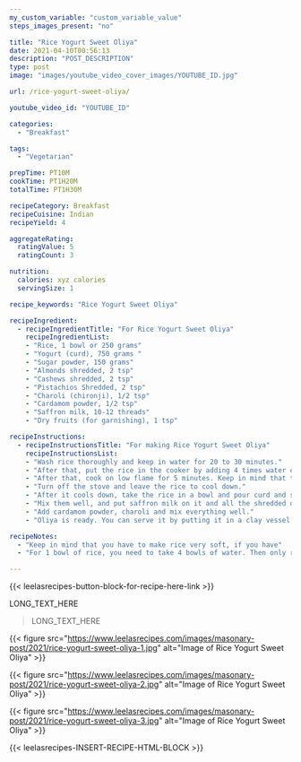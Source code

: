 ```yaml
---
my_custom_variable: "custom_variable_value"
steps_images_present: "no"

title: "Rice Yogurt Sweet Oliya"
date: 2021-04-10T00:56:13
description: "POST_DESCRIPTION"
type: post
image: "images/youtube_video_cover_images/YOUTUBE_ID.jpg"

url: /rice-yogurt-sweet-oliya/

youtube_video_id: "YOUTUBE_ID"

categories: 
  - "Breakfast"

tags:
  - "Vegetarian"

prepTime: PT10M
cookTime: PT1H20M
totalTime: PT1H30M

recipeCategory: Breakfast
recipeCuisine: Indian
recipeYield: 4

aggregateRating:
  ratingValue: 5
  ratingCount: 3

nutrition:
  calories: xyz calories
  servingSize: 1

recipe_keywords: "Rice Yogurt Sweet Oliya"

recipeIngredient:
  - recipeIngredientTitle: "For Rice Yogurt Sweet Oliya"
    recipeIngredientList:
    - "Rice, 1 bowl or 250 grams" 
    - "Yogurt (curd), 750 grams " 
    - "Sugar powder, 150 grams" 
    - "Almonds shredded, 2 tsp" 
    - "Cashews shredded, 2 tsp" 
    - "Pistachios Shredded, 2 tsp" 
    - "Charoli (chironji), 1/2 tsp" 
    - "Cardamom powder, 1/2 tsp" 
    - "Saffron milk, 10-12 threads" 
    - "Dry fruits (for garnishing), 1 tsp" 

recipeInstructions:
  - recipeInstructionsTitle: "For making Rice Yogurt Sweet Oliya"
    recipeInstructionsList:
    - "Wash rice thoroughly and keep in water for 20 to 30 minutes." 
    - "After that, put the rice in the cooker by adding 4 times water on the stove and allow it to cook until 4 to 5 whistles." 
    - "After that, cook on low flame for 5 minutes. Keep in mind that the rice turns very soft." 
    - "Turn off the stove and leave the rice to cool down." 
    - "After it cools down, take the rice in a bowl and pour curd and sugar on it." 
    - "Mix them well, and put saffron milk on it and all the shredded dry fruits." 
    - "Add cardamom powder, charoli and mix everything well." 
    - "Oliya is ready. You can serve it by putting it in a clay vessel or in a glass and garnish it with dry fruits. It tastes very tasty when eaten cold and it is also very easy to make." 

recipeNotes:
  - "Keep in mind that you have to make rice very soft, if you have" 
  - "For 1 bowl of rice, you need to take 4 bowls of water. Then only rice will become soft and Oliya will come out to be delicious." 

---
```


{{< leelasrecipes-button-block-for-recipe-here-link >}}

LONG_TEXT_HERE

> LONG_TEXT_HERE

{{< figure src="https://www.leelasrecipes.com/images/masonary-post/2021/rice-yogurt-sweet-oliya-1.jpg" alt="Image of Rice Yogurt Sweet Oliya" >}}

{{< figure src="https://www.leelasrecipes.com/images/masonary-post/2021/rice-yogurt-sweet-oliya-2.jpg" alt="Image of Rice Yogurt Sweet Oliya" >}}

{{< figure src="https://www.leelasrecipes.com/images/masonary-post/2021/rice-yogurt-sweet-oliya-3.jpg" alt="Image of Rice Yogurt Sweet Oliya" >}}

{{< leelasrecipes-INSERT-RECIPE-HTML-BLOCK >}}

